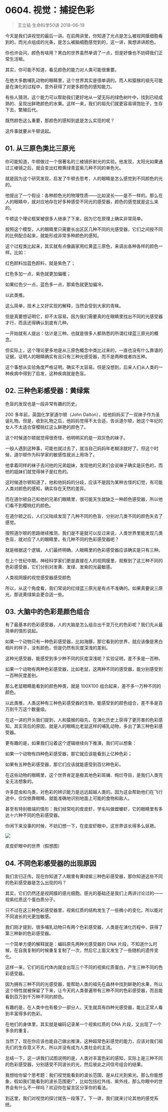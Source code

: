 # 0604. 视觉：捕捉色彩
> 王立铭·生命科学50讲
2018-06-19

今天是我们讲视觉的最后一讲。在前两讲里，你知道了光点是怎么被视网膜细胞看到的，而光点组成的光条，是怎么被脑细胞感觉到的，这一讲，我想讲讲颜色。

你也许会问，颜色有啥用？黑白的世界虽然单调了一点，但是好像也不妨碍我们正常生活嘛。

其实，你可能不知道，看见颜色的能力对人类可能很重要。

在绝大多数哺乳动物的眼睛里，这个世界其实是很单调的。而人和猿猴的祖先可能是在演化的过程中，意外获得了对更多颜色的感知能力。

有些人猜测，这个能力可以帮助我们更好地从一望无际的绿色树叶中，找到已经成熟的、呈现出鲜艳颜色的水果。这样一来，我们的祖先们就更容易填饱肚子，生存下去，繁殖后代。

既然颜色这么重要，那颜色的感知到底是怎么实现的呢？

这件事就要从牛顿说起。

## 01. 从三原色类比三原光

你可能知道，牛顿做过一个很著名的三棱镜折射光的实验。他发现，太阳光如果通过三棱镜之后，就会变出红橙黄绿青蓝紫几种不同的单色光。

就是因为这个研究发现，启发了牛顿去思考，人的眼睛是怎么感觉到不同颜色的光的。

他提出了一个假设：各种颜色光的物理性质——比如波长——是不一样的。那么在人的眼睛中，就对应地存在好多种感受不同光的感受器，颜色的感觉就是这么来的。

牛顿这个理论框架被很多人继承了下来，因为它在原理上确实非常简单。

按照这个模型，人的眼睛里只需要长出区区几种不同的光感受器，它们之间按不同的比例配合起来，就能形成非常多种颜色的感知。

这个过程类比起来，其实就有点像画家用红黄蓝三原色，来调出各种各样的颜色一样。比如：

红色颜料加蓝色颜料，就是紫色了；

红色多加一点，紫色就更加偏暖；

如果红色少一点，蓝色多一点，那紫色就更加偏冷。

以此类推。

这么简单，技术上又好实现的解释，当然会受到大家的青睐。

但是真要想证明它，却不太容易。因为我们需要真的在眼睛里找出不同的光感受器才行，而且还得确认到底有几种。

一开始就有人提出：估计是三种。也就是很多人都熟悉的所谓红绿蓝三原光的概念。

但实际上，这个理论更多地是从三原色概念中类比过来的，一直也没有什么靠谱的证据，证明人的眼睛确实有且只有三种光感受器，而不是两种或者四五种。

这个事想从实验角度严格证明，确实不太容易。但是没想到，后来人们从人类的一种疾病中得到了启发，这种疾病就是色盲。

## 02. 三种色彩感受器：黄绿紫

色盲的发现也是一段非常有趣的历史。

200 多年前，英国化学家道尔顿（John Dalton），给他妈妈买了一双袜子作为圣诞礼物。但是，收到礼物之后，他妈妈觉得不太合适，告诉道尔顿，她这个年纪的女人不太适合穿樱桃红这么鲜艳的颜色了。

这个时候道尔顿就觉得很奇怪，他明明买的是一双灰色的袜子。

一般人遇到这种事，可能也就过去了，就当自己妈妈年老糊涂就好了。但这个时候，道尔顿作为科学家的敏感性就派上用场了。

他拿着同样的袜子去问他的兄弟姐妹，发现他的兄弟们会说袜子确实是灰色的，而他的姐妹们就觉得袜子是红色的。

这时候道尔顿知道了，他和他妈妈的分歧，应该不是因为某种古怪的幻觉，有可能人类对颜色的感知，确实存在天然的差异。

而在道尔顿自己和他的兄弟们眼睛里，很可能天生就缺乏一种颜色感受器，所以他们看不到樱桃红的颜色。

在道尔顿之后，人们又陆续发现了几种不同的色盲，分别对几类不同的颜色失去了感觉。

按照道尔顿的思路继续推测，我们是不是就可以反过来说，人类世界里能发现几类色盲，就对应了人的眼睛里，有几种不同的色彩感受器呢？

就是根据这个逻辑，人们最终明确，人眼睛里的色彩感受器应该确实是只有三种。

在上个世纪中期，神经科学家们更是直接在人的视网膜里，观察到了这三种不同的色彩感受器，它们分别对发黄、发绿、发紫的光最敏感。

人类视网膜的视觉感受器感受颜色

所以，从这个角度看，我们常说的红绿蓝三原光是有点不准确的。如果真要说三原光，那说黄绿紫会更合适一些。

## 03. 大脑中的色彩是颜色组合

有了最基本的色彩感受器，人的大脑是怎么组合出千变万化的色彩呢？我们先从最简单的情形说起。

如果一个动物只有一种色彩感受器，比如海豚，那它看到的世界，就应该像是黑白相片的样子，没有颜色，但是仍然有灰度深浅的差别。

这种光感受器，能感受到多少种不同的灰度深浅呢？实验证明，差不多是一百种。

如果一个动物有两种色彩感受器，比如老鼠，这两种不同的感受器，能分别感受到一百种灰度差别。

那么老鼠眼睛能看到的颜色种类，就是 100X100 组合起来，差不多一万种不同的颜色。

以此类推，人类这种有三种色彩感受器的生物，能感受到的颜色组合，差不多是百万到千万这个数量级。

在这一讲的开头我们提到，人和猿猴的祖先，在演化历史上获得了更厉害的色彩感知。其实背后的原因，就是人的眼睛比老鼠这样的哺乳动物，多出了第三种色彩感受器。

更有趣的是，如果我们沿着这个逻辑继续向下推演，我们可以想象：

如果一个动物有四种色彩感受器，那它就应该能看到上亿种色彩；

如果有五种色彩感受器，那它们应该就能感受到百亿种色彩。

在这些动物的眼睛里，这个世界肯定是极其地色彩斑斓、绚烂夺目，是我们人类完全无法想象的。

许多昆虫和鸟类，对色彩的辨识能力是远远超越人类的。因为这会帮助他们在飞行途中，仅仅依靠眼睛，就能准确地识别地面上可能的食物和敌人。

甚至有特别极端的情形：我们经常吃的皮皮虾，学名叫做螳螂虾，它的眼睛里有多达十六种不同的色彩感受器。

你闲下来没事的时候，不妨幻想一下，在皮皮虾眼中，这世界该长得多么妖艳。

![](https://raw.githubusercontent.com/dalong0514/selfstudy/master/图片链接/生命科学/2019134.jpg)

皮皮虾眼中的世界（假想图）

## 04. 不同色彩感受器的出现原因

我们言归正传。现在你知道了人眼里有黄绿紫三种色彩感受器，那你知道这些不同的色彩感受器是怎么出现的吗？

其实，它们仍然还是视网膜的感光细胞。感光的基础还是我们上两讲讨论过的——视紫红质这个蛋白质分子。

只不过在这三种色彩感受器里，视紫红质的结构发生了一些微小的变化，所以能对不同波长的光更加敏感。

我们刚才提到，很多哺乳动物只有两个色彩感受器，人类是在演化历程中，获得了第三种新的色彩感受器。

一个简单方便的解释就是：编码原先两种光感受器的 DNA 片段，不知道什么时候，在自我复制的时候重复复制了一次，然后它上面又发生了一些随机的遗传变化。

这样一来，它们的后代体内就会出现三个不同的视紫红质蛋白，产生三种不同的色彩感受器。

因为拥有三种不同的光感受器，能帮助人类的祖先在森林中找到鲜艳的水果，所以这个特性就被保留了下来，让今天的人类普遍带有三种不同的色彩感受器，而且能看到百万到千万种不同的颜色。

有趣的是，在人类中也有极少一部分人，天生就具有四种光感受器，能比正常人看到丰富得多的色彩。

在他们的身体里，其实就是编码记录某一个视紫红质的 DNA 片段，又出现了一个多余的重复。

当然了，现在你应该也能自己做出推演，这种超常色彩感觉的能力，应该对我们祖先们的生存意义不大，所以并没有成为人类社会的主流。

总结一下，这一讲我们试图说明的是，人类对丰富色彩的感知，实际上是三种不同的色彩感受器，分别感受不同波长的光，然后彼此之间信号组合的结果。

我想给你留个思考题：我们视觉能看到的波长范围，是从红光到紫光。那么你能想象，假如我们能看到的波长范围更广，比如包括红外线、紫外线，那么你眼中的世界会有什么不一样吗？欢迎你在留言区分享你的看法。

到这里，我们对视觉的探讨就告一段落了。下一讲，我们就来讨论其他的感觉系统。
